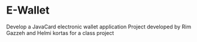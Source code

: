 # E-Wallet
Develop a JavaCard electronic wallet application
Project developed by Rim Gazzeh and Helmi kortas for a class project 
 
